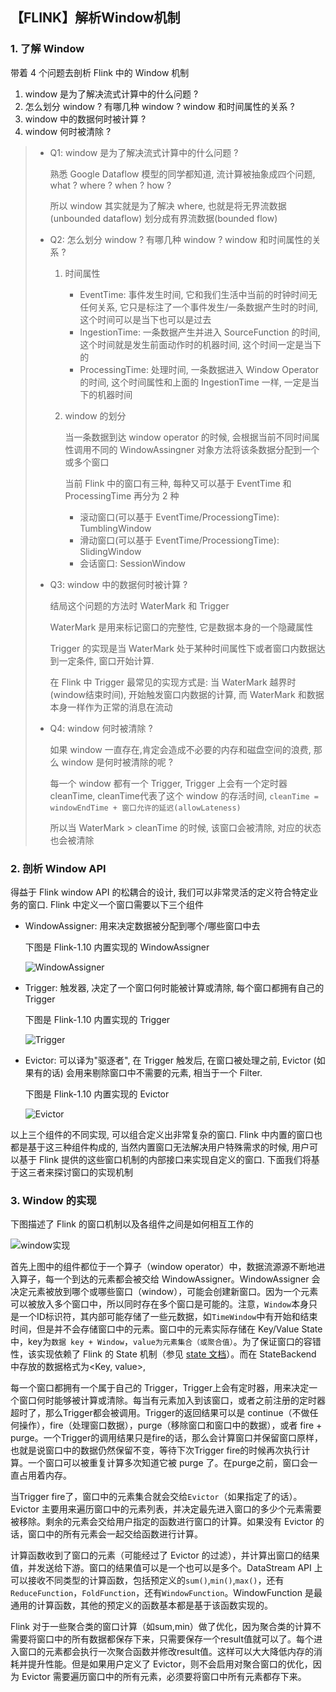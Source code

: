 ## 【FLINK】解析Window机制

### 1. 了解 Window

带着 4 个问题去剖析 Flink 中的 Window 机制

1. window 是为了解决流式计算中的什么问题 ?
2. 怎么划分 window ? 有哪几种 window ? window 和时间属性的关系 ?
3. window 中的数据何时被计算 ?
4. window 何时被清除 ?

> - Q1: window 是为了解决流式计算中的什么问题 ?
>
>   熟悉 Google Dataflow 模型的同学都知道, 流计算被抽象成四个问题, what ? where ? when ? how ?
>
>   所以 window 其实就是为了解决 where, 也就是将无界流数据(unbounded dataflow) 划分成有界流数据(bounded flow)
>
> 
>
> - Q2: 怎么划分 window ? 有哪几种 window ? window 和时间属性的关系 ?
>
>   1. 时间属性
>
>      - EventTime: 事件发生时间, 它和我们生活中当前的时钟时间无任何关系, 它只是标注了一个事件发生/一条数据产生时的时间, 这个时间可以是当下也可以是过去
>      - IngestionTime: 一条数据产生并进入 SourceFunction 的时间, 这个时间就是发生前面动作时的机器时间, 这个时间一定是当下的
>      - ProcessingTime: 处理时间, 一条数据进入 Window Operator 的时间, 这个时间属性和上面的 IngestionTime 一样, 一定是当下的机器时间
>
>   2. window 的划分
>
>      当一条数据到达 window operator 的时候, 会根据当前不同时间属性调用不同的 WindowAssingner 对象方法将该条数据分配到一个或多个窗口
>
>      当前 Flink 中的窗口有三种, 每种又可以基于 EventTime 和 ProcessingTime 再分为 2 种
>
>      - 滚动窗口(可以基于 EventTime/ProcessiongTime): TumblingWindow
>      - 滑动窗口(可以基于 EventTime/ProcessiongTime): SlidingWindow
>      - 会话窗口: SessionWindow
>
> 
>
> - Q3: window 中的数据何时被计算 ?
>
>   结局这个问题的方法时 WaterMark 和 Trigger
>
>   WaterMark 是用来标记窗口的完整性, 它是数据本身的一个隐藏属性
>
>   Trigger 的实现是当 WaterMark 处于某种时间属性下或者窗口内数据达到一定条件, 窗口开始计算.
>
>   在 Flink 中 Trigger 最常见的实现方式是: 当 WaterMark 越界时(window结束时间), 开始触发窗口内数据的计算, 而 WaterMark 和数据本身一样作为正常的消息在流动
>
> 
>
> - Q4: window 何时被清除 ?
>
>   如果 window 一直存在,肯定会造成不必要的内存和磁盘空间的浪费, 那么 window 是何时被清除的呢 ? 
>
>   每一个 window 都有一个 Trigger, Trigger 上会有一个定时器 cleanTime, cleanTime代表了这个 window 的存活时间, `cleanTime = windowEndTime + 窗口允许的延迟(allowLateness)`
>
>   所以当 WaterMark > cleanTime 的时候, 该窗口会被清除, 对应的状态也会被清除

### 2. 剖析 Window API

得益于 Flink window API 的松耦合的设计, 我们可以非常灵活的定义符合特定业务的窗口. Flink 中定义一个窗口需要以下三个组件

- WindowAssigner: 用来决定数据被分配到哪个/哪些窗口中去

  下图是 Flink-1.10 内置实现的 WindowAssigner

  ![WindowAssigner](/Users/sherlock/Desktop/notes/allPics/Flink/WindowAssigner.png)



- Trigger: 触发器, 决定了一个窗口何时能被计算或清除, 每个窗口都拥有自己的 Trigger

  下图是 Flink-1.10 内置实现的 Trigger

  ![Trigger](/Users/sherlock/Desktop/notes/allPics/Flink/Trigger.png)



- Evictor: 可以译为"驱逐者", 在 Trigger 触发后, 在窗口被处理之前, Evictor (如果有的话) 会用来剔除窗口中不需要的元素, 相当于一个 Filter.

  下图是 Flink-1.10 内置实现的 Evictor

  ![Evictor](/Users/sherlock/Desktop/notes/allPics/Flink/Evictor.png)



以上三个组件的不同实现, 可以组合定义出非常复杂的窗口. Flink 中内置的窗口也都是基于这三种组件构成的, 当然内置窗口无法解决用户特殊需求的时候, 用户可以基于 Flink 提供的这些窗口机制的内部接口来实现自定义的窗口. 下面我们将基于这三者来探讨窗口的实现机制



### 3. Window 的实现

下图描述了 Flink 的窗口机制以及各组件之间是如何相互工作的

![window实现](/Users/sherlock/Desktop/notes/allPics/Flink/window的实现.jpeg)

首先上图中的组件都位于一个算子（window operator）中，数据流源源不断地进入算子，每一个到达的元素都会被交给 WindowAssigner。WindowAssigner 会决定元素被放到哪个或哪些窗口（window），可能会创建新窗口。因为一个元素可以被放入多个窗口中，所以同时存在多个窗口是可能的。注意，`Window`本身只是一个ID标识符，其内部可能存储了一些元数据，如`TimeWindow`中有开始和结束时间，但是并不会存储窗口中的元素。窗口中的元素实际存储在 Key/Value State 中，key为`数据 key + Window`，`value为元素集合（或聚合值）`。为了保证窗口的容错性，该实现依赖了 Flink 的 State 机制（参见 [state 文档](https://ci.apache.org/projects/flink/flink-docs-master/apis/streaming/state.html)）。而在 StateBackend 中存放的数据格式为<Key, value>, 



每一个窗口都拥有一个属于自己的 Trigger，Trigger上会有定时器，用来决定一个窗口何时能够被计算或清除。每当有元素加入到该窗口，或者之前注册的定时器超时了，那么Trigger都会被调用。Trigger的返回结果可以是 continue（不做任何操作），fire（处理窗口数据），purge（移除窗口和窗口中的数据），或者 fire + purge。一个Trigger的调用结果只是fire的话，那么会计算窗口并保留窗口原样，也就是说窗口中的数据仍然保留不变，等待下次Trigger fire的时候再次执行计算。一个窗口可以被重复计算多次知道它被 purge 了。在purge之前，窗口会一直占用着内存。

当Trigger fire了，窗口中的元素集合就会交给`Evictor`（如果指定了的话）。Evictor 主要用来遍历窗口中的元素列表，并决定最先进入窗口的多少个元素需要被移除。剩余的元素会交给用户指定的函数进行窗口的计算。如果没有 Evictor 的话，窗口中的所有元素会一起交给函数进行计算。

计算函数收到了窗口的元素（可能经过了 Evictor 的过滤），并计算出窗口的结果值，并发送给下游。窗口的结果值可以是一个也可以是多个。DataStream API 上可以接收不同类型的计算函数，包括预定义的`sum()`,`min()`,`max()`，还有 `ReduceFunction`，`FoldFunction`，还有`WindowFunction`。WindowFunction 是最通用的计算函数，其他的预定义的函数基本都是基于该函数实现的。

Flink 对于一些聚合类的窗口计算（如sum,min）做了优化，因为聚合类的计算不需要将窗口中的所有数据都保存下来，只需要保存一个result值就可以了。每个进入窗口的元素都会执行一次聚合函数并修改result值。这样可以大大降低内存的消耗并提升性能。但是如果用户定义了 Evictor，则不会启用对聚合窗口的优化，因为 Evictor 需要遍历窗口中的所有元素，必须要将窗口中所有元素都存下来。

